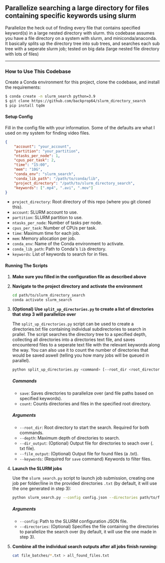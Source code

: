 ## Parallelize searching a large directory for files containing specific keywords using slurm

Parallelize the heck out of finding every file that contains specified keyword(s) in a large nested directory with slurm. this codebase assumes you have a file directory on a system with slurm, and miniconda/anaconda. It basically splits up the directory tree into sub trees, and searches each sub tree with a seperate slurm job; tested on big data (large nested file directory with lots of files)

---

### How to Use This Codebase

Create a Conda environment for this project, clone the codebase, and install the requirements:

```sh
$ conda create -n slurm_search python=3.9
$ git clone https://github.com/backprop64/slurm_directory_search
$ pip install tqdm
```

#### Setup Config

Fill in the config file with your information. Some of the defaults are what I used on my system for finding video files.

```json
{
    "account": "your_account",
    "partition": "your_partition",
    "ntasks_per_node": 1,
    "cpus_per_task": 2,
    "time": "15:00",
    "mem": "10G",
    "conda_env": "slurm_search",
    "conda_lib_path": "/path/to/conda/lib",
    "project_directory": "/path/to/slurm_directory_search",
    "keywords": [".mp4", ".avi", ".mov"]
}
```

- `project_directory`: Root directory of this repo (where you git cloned this).
- `account`: SLURM account to use.
- `partition`: SLURM partition to use.
- `ntasks_per_node`: Number of tasks per node.
- `cpus_per_task`: Number of CPUs per task.
- `time`: Maximum time for each job.
- `mem`: Memory allocation per job.
- `conda_env`: Name of the Conda environment to activate.
- `conda_lib_path`: Path to Conda's `lib` directory.
- `keywords`: List of keywords to search for in files.

#### Running The Scripts

1. **Make sure you filled in the configuration file as described above**
2. **Navigate to the project directory and activate the environment**

    ```sh
    cd path/to/slurm_directory_search
    conda activate slurm_search
    ```

3. **(Optional) Use `split_up_directories.py` to create a list of directories that step 3 will parallelize over**

    The `split_up_directories.py` script can be used to create a directories.txt file containing individual subdirectories to search in prallel. The script searches the directory tree to a specified depth, collecting all directories into a directories text file, and saves encountered files to a seperate text file with the relevant keywords along the way. You can also use it to count the number of directories that would be saved aswell (telling you how many jobs will be queued in parallel).

    ```sh
    python split_up_directories.py <command> [--root_dir <root_directory>] [--depth <search_depth>] [--dir_output <directory_output_file>] [--file_output <file_output_file>] [--keywords <filter_keywords>]
    ```

    ##### Commands

    - `save`: Saves directories to parallelize over (and file paths based on specified keywords).
    - `count`: Counts directories and files in the specified root directory.

    ##### Arguments

    - `--root_dir`: Root directory to start the search. Required for both commands.
    - `--depth`: Maximum depth of directories to search.
    - `--dir_output`: (Optional) Output file for directories to seach over (. txt file).
    - `--file_output`: (Optional) Output file for found files (a .txt).
    - `--keywords`: (Required for `save` command) Keywords to filter files.

4. **Launch the SLURM jobs**

   Use the `slurm_search.py` script to launch job submission, creating one job per folder/line in the provided directories `.txt` (by default, it will use the one generated in step 3):

    ```sh
    python slurm_search.py --config config.json --directories path/to/file/of/directories.txt
    ```
    ##### Arguments

    - `--config`: Path to the SLURM configuration JSON file.
    - `--directories`: (Optional) Specifies the file containing the directories to parallelize the search over (by default, it will use the one made in step 3).

5. **Combine all the individual search outputs after all jobs finish running:**

    ```sh
    cat file_batches/*.txt > all_found_files.txt
    ```

